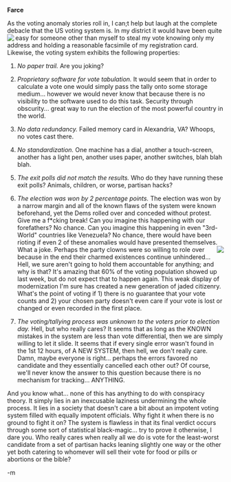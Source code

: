 <strong> Farce </strong>

As the voting anomaly stories roll in, I can;t help but laugh at the complete debacle that the US voting system is.  In my district it would have been quite easy for <img src="http://images.indymedia.org/imc/washingtondc/media/image/12/diebold.jpg" align="left" /> someone  other than myself to steal my vote knowing only my address and holding a reasonable facsimile of my registration card.  Likewise, the voting system exhibits the following properties:

1) <span style="font-style: italic">No paper trail.</span> Are you joking?

2) <span style="font-style: italic">Proprietary software for vote tabulation.</span>  It would seem that in order to calculate a vote one would simply pass the tally onto some storage medium... however we would never know that because there is no visibility to the software used to do this task.  Security through obscurity... great way to run the election of the most powerful country in the world.

3) <span style="font-style: italic">No data redundancy.</span>  Failed memory card in Alexandria, VA?  Whoops, no votes cast there.

4) <span style="font-style: italic">No standardization.</span>  One machine has a dial, another a touch-screen, another has a light pen, another uses paper, another switches, blah blah blah.

5) <span style="font-style: italic">The exit polls did not match the results.</span>  Who do they have running these exit polls?  Animals, children, or worse, partisan hacks?

6) <span style="font-style: italic">The election was won by 2 percentage points.</span>  The election was won by a narrow margin and all of the known flaws of the system were known beforehand, yet the Dems rolled over and conceded without protest.  Give me a f*cking break!  Can you imagine this happening with our forefathers?  No chance.  Can you imagine this happening in even "3rd-World" countries like Venezuela?  No chance, there would have been rioting if even 2 of these anomalies would have presented themselves.  What a joke.  <img src="http://www.common-place.org/vol-02/no-04/roundtable/images/federalist.jpg" align="right" /> Perhaps the party clowns were so willing to role over because in the end their charmed existences continue unhindered... Hell, we sure aren't going to hold them accountable for anything; and why is that?  It's amazing that 60% of the voting population showed up last week, but do not expect that to happen again.  This weak display of modernization I'm sure has created a new generation of jaded citizenry.  What's the point of voting if 1) there is no guarantee that your vote counts and 2) your chosen party doesn't even care if your vote is lost or changed or even recorded in the first place.

7) <span style="font-style: italic">The voting/tallying process was unknown to the voters prior to election day.</span>  Hell, but who really cares?  It seems that as long as the KNOWN mistakes in the system are less than vote differential, then we are simply willing to let it slide.  It seems that if every single error wasn't found in the 1st 12 hours, of A NEW SYSTEM, then hell, we don't really care.  Damn, maybe everyone is right... perhaps the errors favored no candidate and they essentially cancelled each other out?  Of course, we'll never know the answer to this question because there is no mechanism for tracking... ANYTHING.

And you know what... none of this has anything to do with conspiracy theory.  It simply lies in an inexcusable laziness undermining the whole process.  It lies in a society that doesn't care a bit about an impotent voting system filled with equally impotent officials.  Why fight it when there is no ground to fight it on?  The system is flawless in that its final verdict occurs through some sort of statistical black-magic... try to prove it otherwise, I dare you.  Who really cares when really all we do is vote for the least-worst candidate from a set of partisan hacks leaning slightly one way or the other yet both catering to whomever will sell their vote for food or pills or abortions or the bible?

-m
